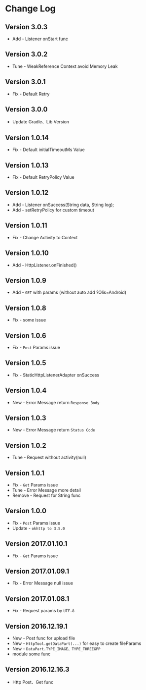 Change Log
==========

Version 3.0.3
----------------------------
* Add - Listener onStart func

Version 3.0.2
----------------------------
* Tune - WeakReference Context avoid Memory Leak

Version 3.0.1
----------------------------
* Fix - Default Retry

Version 3.0.0
----------------------------
* Update Gradle、Lib Version

Version 1.0.14
----------------------------
* Fix - Default initialTimeoutMs Value

Version 1.0.13
----------------------------
* Fix - Default RetryPolicy Value

Version 1.0.12
----------------------------
* Add - Listener onSuccess(String data, String log);
* Add - setRetryPolicy for custom timeout

Version 1.0.11
----------------------------
* Fix - Change Activity to Context

Version 1.0.10
----------------------------
* Add - HttpListener.onFinished()

Version 1.0.9
----------------------------
* Add - `GET` with params (without auto add ?Olis=Android)

Version 1.0.8
----------------------------
* Fix - some issue

Version 1.0.6
----------------------------
* Fix - `Post` Params issue

Version 1.0.5
----------------------------
* Fix - StaticHttpListenerAdapter onSuccess

Version 1.0.4
----------------------------
* New - Error Message return `Response Body`

Version 1.0.3
----------------------------
* New - Error Message return `Status Code`

Version 1.0.2
----------------------------
* Tune - Request without activity(null)

Version 1.0.1
----------------------------
* Fix - `Get` Params issue
* Tune - Error Message more detail
* Remove - Request for String func

Version 1.0.0
----------------------------
* Fix - `Post` Params issue
* Update - `okhttp to 3.5.0`

Version 2017.01.10.1
----------------------------
* Fix - `Get` Params issue

Version 2017.01.09.1
----------------------------
 * Fix - Error Message null issue

Version 2017.01.08.1
----------------------------
 * Fix - Request params by `UTF-8`

Version 2016.12.19.1
----------------------------
 * New - Post func for upload file
 * New - `HttpTool.getDataPart(...)` for easy to create fileParams
 * New - `DataPart.TYPE_IMAGE、TYPE_THREEGPP`
 * module some func
 
Version 2016.12.16.3
----------------------------

 * Http Post、Get func

